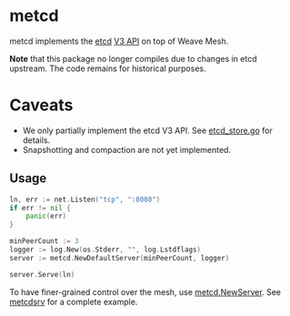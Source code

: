 # metcd

metcd implements the [etcd](https://github.com/coreos/etcd)
 [V3 API](https://github.com/coreos/etcd/blob/master/Documentation/rfc/v3api.md)
 on top of Weave Mesh.

**Note** that this package no longer compiles due to changes in etcd upstream.
The code remains for historical purposes.

# Caveats

- We only partially implement the etcd V3 API. See [etcd_store.go](https://github.com/csghh/mesh/blob/master/metcd/etcd_store.go) for details.
- Snapshotting and compaction are not yet implemented.

## Usage

```go
ln, err := net.Listen("tcp", ":8080")
if err != nil {
	panic(err)
}

minPeerCount := 3
logger := log.New(os.Stderr, "", log.Lstdflags)
server := metcd.NewDefaultServer(minPeerCount, logger)

server.Serve(ln)
```

To have finer-grained control over the mesh, use [metcd.NewServer](http://godoc.org/github.com/csghh/mesh/metcd#NewServer).
See [metcdsrv](https://github.com/csghh/mesh/tree/master/metcd/metcdsrv/main.go) for a complete example.
